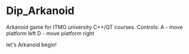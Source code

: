 # Dip_Arkanoid
Arkanoid game for ITMO university C++/QT courses.
Controls: A - move platform left
          D - move platform right
          
let's Arkanoid begin!
